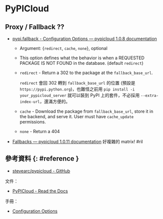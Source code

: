# PyPICloud

## Proxy / Fallback ??

  - [pypi.fallback - Configuration Options — pypicloud 1\.0\.8 documentation](https://pypicloud.readthedocs.io/en/latest/topics/configuration.html#pypi-fallback)

      - Argument: {`redirect`, `cache`, `none`}, optional
      - This option defines what the behavior is when a REQUESTED PACKAGE IS NOT FOUND in the database. (default `redirect`)
      - `redirect` - Return a 302 to the package at the `fallback_base_url`.

        `redirect` 會回 302 轉到 `fallback_base_url` 的位置 (預設是 `https://pypi.python.org`)，也難怪之前用 `pip install -i your_pypicloud_server` 就可以裝到 PyPI 上的套件，不必採用 `--extra-index-url`，還滿方便的。

      - `cache` - Download the package from `fallback_base_url`, store it in the backend, and serve it. User must have `cache_update` permissions.
      - `none` - Return a 404

  - [Fallbacks — pypicloud 1\.0\.11 documentation](https://pypicloud.readthedocs.io/en/latest/topics/fallback.html) 好複雜的 matrix! #ril

## 參考資料 {: #reference }

  - [stevearc/pypicloud - GitHub](https://github.com/stevearc/pypicloud)

文件：

  - [PyPICloud - Read the Docs](https://pypicloud.readthedocs.io/en/latest/index.html)

手冊：

  - [Configuration Options](https://pypicloud.readthedocs.io/en/latest/topics/configuration.html)

